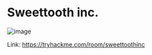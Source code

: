 # Sweettooth inc.

![image](https://user-images.githubusercontent.com/5285547/126913536-e9fa3f39-06fa-4a83-aaab-250e553042c8.png)

Link: https://tryhackme.com/room/sweettoothinc
